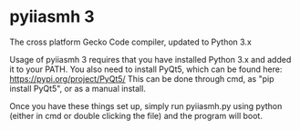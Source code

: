 # pyiiasmh 3
The cross platform Gecko Code compiler, updated to Python 3.x

Usage of pyiiasmh 3 requires that you have installed Python 3.x and added it to your PATH. You also need to install PyQt5, which can be found here: https://pypi.org/project/PyQt5/
This can be done through cmd, as "pip install PyQt5", or as a manual install.

Once you have these things set up, simply run pyiiasmh.py using python (either in cmd or double clicking the file) and the program will boot.
